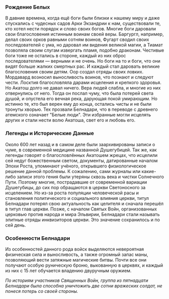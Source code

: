 ### Рождение Белых
В давние времена, когда ещё боги были близки к нашему миру и даже спускались с чудесных садов Арки Экзандрии к нам, существовали те, кто хотел нести порядок и слово своих богов. Многие боги даровали свои благословения истинным воинам своей веры. Баргургл, например, делал своих орков равными сотням воинов, Фугарт сводил своих последователей с ума, но даровал им видения великой магии, а Тиамат позволяла своим слугам извергать пламя, подобно драконам. Честивые боги тоже не остались в стороне, каждый из них оброс последователями — верными и не очень. Но боги на то и боги, что они видят больше жалких смертных рас. И каждый стал даровать великие благословения своим детям. Оор создал отряды своих ловких. Мордавард возносил выносливость воинов, что познают и следуют чести. Лосктия благословляла дарами исцеления и крепкого здоровья. Но Акатош долго не давал ничего. Вера людей слабла, и многие из них отвернулись от него. Тогда он послал чуму, что была потерей света душой, и опустела его вечная река, дарующая покой умирающим. Но истинно те, кто был верен ему до конца, остались чисты и не были тронуты хворью. Тех прозвали Белнадари, что в переводе с древнего атемского означает "Белые люди". Эти избранные могли исцелять других и стали нести волю Акатоша, свет его и любовь его.
### Легенды и Исторические Данные
Около 600 лет назад и в самом деле были заархивированы записи о чуме, в современной медицине названной Душегубицей. Так же, как легенды говорят о благословлённых Акатошем жрецах, что исцелили сей недуг божественным светом, документы, датированные началом Эпохи Роста, упоминают учёного, открывшего физиологическое решение данной проблемы. К сожалению, сами журналы или какие-либо записи этого гения были утеряны сквозь века и чистки Солнечного Пути. Поэтому многие, пострадавшие от современной вариации Душегубицы, до сих пор обращаются в церкви Светоносного за исцелением. Но из-за роста популяции человеческой расы и становления политического и социального влияния церкви, титул Белнадари потерял свою актуальность как целителя и сначала перешёл в титул глав церкви. Позже, с началом Святых Войн, организованных церковью против народа и мира Эльвирии, Белнадари стали называть элитные отряды инквизиторов церкви. Это значение сохранилось и по сей день.
### Особенности Белнадари
Из особенностей данного рода войск выделяются невероятная физическая сила и выносливость, а также огромный запас маны, позволяющий вести затяжные магические битвы. Почти все они получают особую руническую броню, выкованную в церквях, и каждый из них с 15 лет обучается владению двуручным оружием.

*По историям участников Священных Войн, группа из пятнадцати Белнадари была способна уничтожить две сотни вражеских солдат, не понеся потерь со своей стороны.*